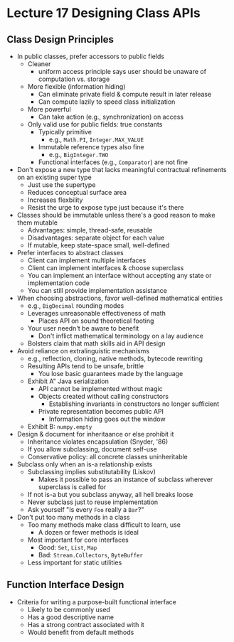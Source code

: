 # Lecture 17 Designing Class APIs

## Class Design Principles

* In public classes, prefer accessors to public fields
  * Cleaner
    * uniform access principle says user should be unaware of computation vs. storage
  * More flexible (information hiding)
    * Can eliminate private field & compute result in later release
    * Can compute lazily to speed class initialization
  * More powerful
    * Can take action (e.g., synchronization) on access
  * Only valid use for public fields: true constants
    * Typically primitive
      * e.g., `Math.PI`, `Integer.MAX_VALUE`
    * Immutable reference types also fine
      * e.g., `BigInteger.TWO`
    * Functional interfaces (e.g., `Comparator`) are not fine
* Don't expose a new type that lacks meaningful contractual refinements on an existing super type
  * Just use the supertype
  * Reduces conceptual surface area
  * Increases flexbility
  * Resist the urge to expose type just because it's there
* Classes should be immutable unless there's a good reason to make them mutable
  * Advantages: simple, thread-safe, reusable
  * Disadvantages: separate object for each value
  * If mutable, keep state-space small, well-defined
* Prefer interfaces to abstract classes
  * Client can implement multiple interfaces
  * Client can implement interfaces & choose superclass
  * You can implement an interface without accepting any state or implementation code
  * You can still provide implementation assistance
* When choosing abstractions, favor well-defined mathematical entities
  * e.g., `BigDecimal` rounding modes
  * Leverages unreasonable effectiveness of math
    * Places API on sound theoretical footing
  * Your user needn't be aware to benefit
    * Don't inflict mathematical terminology on a lay audience
  * Bolsters claim that math skills aid in API design
* Avoid reliance on extralinguistic mechanisms
  * e.g., reflection, cloning, native methods, bytecode rewriting
  * Resulting APIs tend to be unsafe, brittle
    * You lose basic guarantees made by the language
  * Exhibit A" Java serialization
    * API cannot be implemented without magic
    * Objects created without calling constructors
      * Establishing invariants in constructors no longer sufficient
    * Private representation becomes public API
      * Information hiding goes out the window
  * Exhibit B: `numpy.empty`
* Design & document for inheritaance or else prohibit it
  * Inheritance violates encapsulation (Snyder, '86)
  * If you allow subclassing, document self-use
  * Conservative policy: all concrete classes uninheritable
* Subclass only when an is-a relationship exists
  * Subclassing implies substitutability (Liskov)
    * Makes it possible to pass an instance of subclass wherever superclass is called for
  * If not is-a but you subclass anyway, all hell breaks loose
  * Never subclass just to reuse implementation
  * Ask yourself "Is every `Foo` really a `Bar`?"
* Don't put too many methods in a class
  * Too many methods make class difficult to learn, use
    * A dozen or fewer methods is ideal
  * Most important for core interfaces
    * Good: `Set`, `List`, `Map`
    * Bad: `Stream.Collectors`, `ByteBuffer`
  * Less important for static utilities

## Function Interface Design

* Criteria for writing a purpose-built functional interface
  * Likely to be commonly used
  * Has a good descriptive name
  * Has a strong contract associated with it
  * Would benefit from default methods